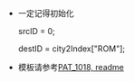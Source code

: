 *   一定记得初始化

	srcID = 0;
	
	destID = city2Index["ROM"];

*	模板请参考[PAT_1018, readme](https://github.com/jJayyyyyyy/cs/tree/master/OJ/PAT/advanced_level/1018_Public_Bike_Management)